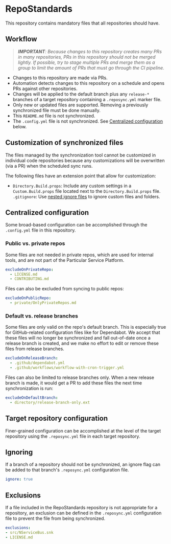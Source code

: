 # RepoStandards

This repository contains mandatory files that all repositories should have. 

## Workflow

> _**IMPORTANT**: Because changes to this repository creates many PRs in many repositories, PRs in this repository should not be merged lightly. If possible, try to stage multiple PRs and merge them as a group to limit the amount of PRs that must go through the CI pipeline._

* Changes to this repository are made via PRs. 
* Automation detects changes to this repository on a schedule and opens PRs against other repositories.
* Changes will be applied to the default branch plus any `release-*` branches of a target repository containing a `.reposync.yml` marker file.
* Only new or updated files are supported. Removing a previously synchronized file must be done manually.
* This `README.md` file is not synchronized.
* The `.config.yml` file is not synchronized. See [Centralized configuration](#centralized-configuration) below.

## Customization of synchronized files

The files managed by the synchronization tool cannot be customized in individual code repositories because any customizations will be overwritten (via a PR) when the scheduled sync runs.

The following files have an extension point that allow for customization:

* `Directory.Build.props`: Include any custom settings in a `Custom.Build.props` file located next to the `Directory.Build.props` file.
`.gitignore`: Use [nested ignore files](https://git-scm.com/docs/gitignore#_description) to ignore custom files and folders.

## Centralized configuration

Some broad-based configuration can be accomplished through the `.config.yml` file in this repository.

### Public vs. private repos

Some files are not needed in private repos, which are used for internal tools, and are not part of the Particular Service Platform.

```yml
excludeOnPrivateRepo:
  - LICENSE.md
  - CONTRIBUTING.md
```

Files can also be excluded from syncing to public repos:

```yml
excludeOnPublicRepo:
  - private/OnlyPrivateRepos.md
```

### Default vs. release branches

Some files are only valid on the repo's default branch. This is especially true for GitHub-related configuration files like for Dependabot. We accept that these files will no longer be synchronized and fall out-of-date once a release branch is created, and we make no effort to edit or remove these files from release branches.

```yml
excludeOnReleaseBranch:
  - .github/dependabot.yml
  - .github/workflows/workflow-with-cron-trigger.yml
```

Files can also be limited to release branches only. When a new release branch is made, it would get a PR to add these files the next time synchronization is run:

```yml
excludeOnDefaultBranch:
  - directory/release-branch-only.ext
```

## Target repository configuration

Finer-grained configuration can be accomplished at the level of the target repository using the `.reposync.yml` file in each target repository.

## Ignoring

If a branch of a repository should not be synchronized, an ignore flag can be added to that branch's `.reposync.yml` configuration file.

```yml
ignore: true
```

## Exclusions

If a file included in the RepoStandards repository is not appropriate for a repository, an exclusion can be defined in the `.reposync.yml` configuration file to prevent the file from being synchronized.

```yml
exclusions:
- src/NServiceBus.snk
- LICENSE.md
```
